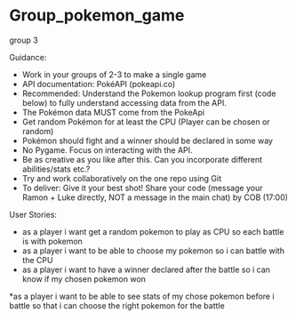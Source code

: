 # Group_pokemon_game
group 3

Guidance:

* Work in your groups of 2-3 to make a single game
* API documentation: PokéAPI (pokeapi.co)
* Recommended: Understand the Pokemon lookup program first (code below) to fully understand accessing data from the API.
* The Pokémon data MUST come from the PokeApi
* Get random Pokémon for at least the CPU (Player can be chosen or random)
* Pokémon should fight and a winner should be declared in some way
* No Pygame. Focus on interacting with the API.
* Be as creative as you like after this. Can you incorporate different abilities/stats etc.?
* Try and work collaboratively on the one repo using Git
* To deliver: Give it your best shot! Share your code (message your Ramon + Luke directly, NOT a message in the main chat) by COB (17:00)

User Stories:
* as a player i want get a random pokemon to play as CPU so each battle is with pokemon
* as a player i want to be able to choose my pokemon so i can battle with the CPU
* as a player i want to have a winner declared after the battle so i can know if my chosen pokemon won

*as a player i want to be able to see stats of my chose pokemon before i battle so that i can choose the right pokemon for the battle

